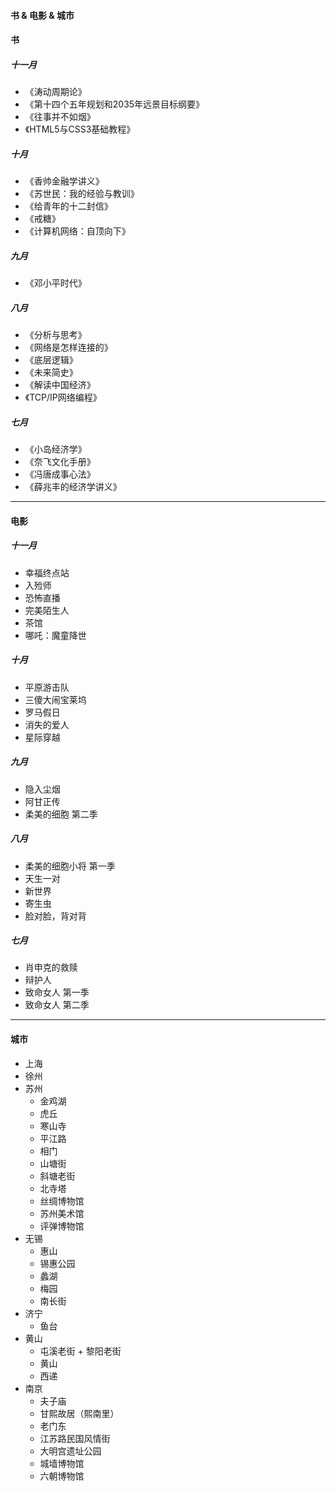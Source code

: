 #### 书 & 电影 & 城市

#### 书

##### 十一月

- 《涛动周期论》
- 《第十四个五年规划和2035年远景目标纲要》
- 《往事并不如烟》
- 《HTML5与CSS3基础教程》

##### 十月

- 《香帅金融学讲义》
- 《苏世民：我的经验与教训》
- 《给青年的十二封信》
- 《戒糖》
- 《计算机网络：自顶向下》

##### 九月

- 《邓小平时代》

##### 八月

- 《分析与思考》
- 《网络是怎样连接的》
- 《底层逻辑》
- 《未来简史》
- 《解读中国经济》
- 《TCP/IP网络编程》

##### 七月

- 《小岛经济学》
- 《奈飞文化手册》
- 《冯唐成事心法》
- 《薛兆丰的经济学讲义》

------

#### 电影

##### 十一月

- 幸福终点站
- 入殓师
- 恐怖直播
- 完美陌生人
- 茶馆
- 哪吒：魔童降世

##### 十月

- 平原游击队
- 三傻大闹宝莱坞
- 罗马假日
- 消失的爱人
- 星际穿越

##### 九月

- 隐入尘烟
- 阿甘正传
- 柔美的细胞 第二季

##### 八月

- 柔美的细胞小将 第一季
- 天生一对
- 新世界
- 寄生虫
- 脸对脸，背对背

##### 七月

- 肖申克的救赎
- 辩护人
- 致命女人 第一季
- 致命女人 第二季

------

#### 城市

- 上海
- 徐州
- 苏州
  - 金鸡湖
  - 虎丘
  - 寒山寺
  - 平江路
  - 相门
  - 山塘街
  - 斜塘老街
  - 北寺塔
  - 丝绸博物馆
  - 苏州美术馆
  - 评弹博物馆
- 无锡
  - 惠山
  - 锡惠公园
  - 蠡湖
  - 梅园
  - 南长街
- 济宁
  - 鱼台
- 黄山
  - 屯溪老街 + 黎阳老街
  - 黄山
  - 西递
- 南京
  - 夫子庙
  - 甘熙故居（熙南里）
  - 老门东
  - 江苏路民国风情街
  - 大明宫遗址公园
  - 城墙博物馆
  - 六朝博物馆


